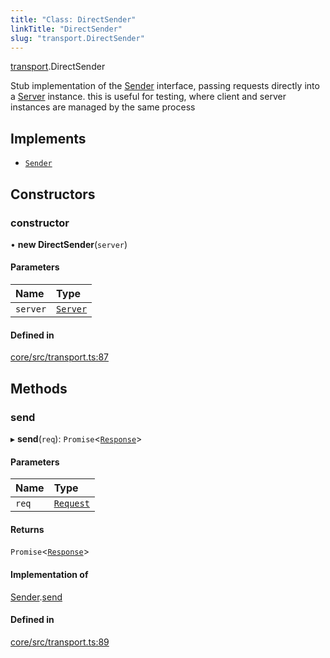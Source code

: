 ```yaml
---
title: "Class: DirectSender"
linkTitle: "DirectSender"
slug: "transport.DirectSender"
---
```


[transport](../../modules/transport).DirectSender

Stub implementation of the [Sender](../../interfaces/transport.Sender)
interface, passing requests directly into a [Server](../server.Server) instance.
this is useful for testing, where client and server instances are managed by the
same process

## Implements

-   [`Sender`](../../interfaces/transport.Sender)

## Constructors

### constructor

• **new DirectSender**(`server`)

#### Parameters

| Name     | Type                         |
| :------- | :--------------------------- |
| `server` | [`Server`](../server.Server) |

#### Defined in

[core/src/transport.ts:87](https://github.com/padloc/padloc/blob/b00eb4fd/packages/core/src/transport.ts#L87)

## Methods

### send

▸ **send**(`req`): `Promise`<[`Response`](../transport.Response)\>

#### Parameters

| Name  | Type                              |
| :---- | :-------------------------------- |
| `req` | [`Request`](../transport.Request) |

#### Returns

`Promise`<[`Response`](../transport.Response)\>

#### Implementation of

[Sender](../../interfaces/transport.Sender).[send](../interfaces/transport.Sender#send)

#### Defined in

[core/src/transport.ts:89](https://github.com/padloc/padloc/blob/b00eb4fd/packages/core/src/transport.ts#L89)
